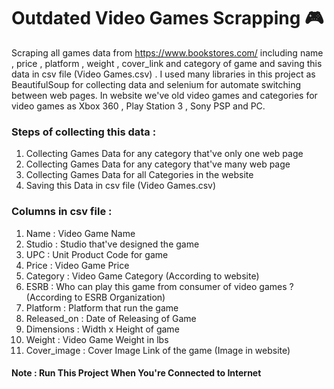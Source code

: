 # Outdated Video Games Scrapping 🎮
Scraping all games data from https://www.bookstores.com/ including name , price , platform , weight , cover_link and category of game and saving this data in csv file (Video Games.csv) .
 I used many libraries in this project as BeautifulSoup for collecting data and selenium for automate switching between web pages.
In website we've old video games and categories for video games as Xbox 360 , Play Station 3 , Sony PSP and PC.

### Steps of collecting this data :
 1.   Collecting Games Data for any category that've only one web page 
 2.   Collecting Games Data for any category that've many web page
 3.   Collecting Games Data for all Categories in the website
 4.   Saving this Data in csv file (Video Games.csv)
 
### Columns in csv file :
1. Name : Video Game Name
2. Studio : Studio that've designed the game
3. UPC : Unit Product Code for game
4. Price :  Video Game Price
5. Category :  Video Game Category (According to website)
6. ESRB :  Who can play this game from consumer of video games ?    (According to  ESRB Organization)
7. Platform : Platform that run the game
8. Released_on : Date of Releasing of Game 
9. Dimensions : Width x Height of game 
10. Weight : Video Game Weight in lbs
11. Cover_image : Cover Image Link of the game (Image in website)

#### Note   : **Run This Project When You're Connected to Internet**  
